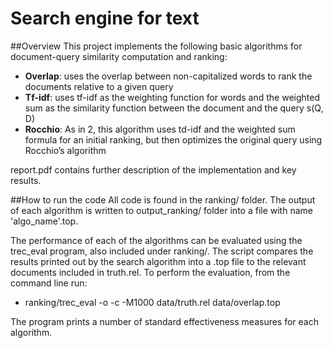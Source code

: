 # Search engine for text

##Overview
This project implements the following basic algorithms for document-query similarity computation and ranking:
- **Overlap**: uses the overlap between non-capitalized words to rank the documents relative to a given query
- **Tf-idf**: uses tf-idf as the weighting function for words and the weighted sum as the similarity function between the document and the query s(Q, D)
- **Rocchio**: As in 2, this algorithm uses td-idf and the weighted sum formula for an initial ranking, but then optimizes the original query using Rocchio’s algorithm

report.pdf contains further description of the implementation and key results.

##How to run the code
All code is found in the ranking/ folder. The output of each algorithm is written to output_ranking/ folder into a file with name 'algo_name'.top. 

The performance of each of the algorithms can be evaluated using the trec_eval program, also included under ranking/. The script compares the results printed out by the search algorithm into a .top file to the relevant documents included in truth.rel. To perform the evaluation, from the command line run:

- ranking/trec_eval -o -c -M1000 data/truth.rel data/overlap.top

The program prints a number of standard effectiveness measures for each algorithm.
